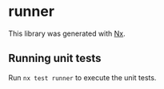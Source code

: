 # runner

This library was generated with [Nx](https://nx.dev).

## Running unit tests

Run `nx test runner` to execute the unit tests.
